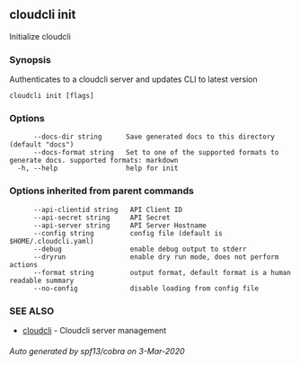 ## cloudcli init

Initialize cloudcli

### Synopsis

Authenticates to a cloudcli server and updates CLI to latest version

```
cloudcli init [flags]
```

### Options

```
      --docs-dir string      Save generated docs to this directory (default "docs")
      --docs-format string   Set to one of the supported formats to generate docs. supported formats: markdown
  -h, --help                 help for init
```

### Options inherited from parent commands

```
      --api-clientid string   API Client ID
      --api-secret string     API Secret
      --api-server string     API Server Hostname
      --config string         config file (default is $HOME/.cloudcli.yaml)
      --debug                 enable debug output to stderr
      --dryrun                enable dry run mode, does not perform actions
      --format string         output format, default format is a human readable summary
      --no-config             disable loading from config file
```

### SEE ALSO

* [cloudcli](cloudcli.md)	 - Cloudcli server management

###### Auto generated by spf13/cobra on 3-Mar-2020
